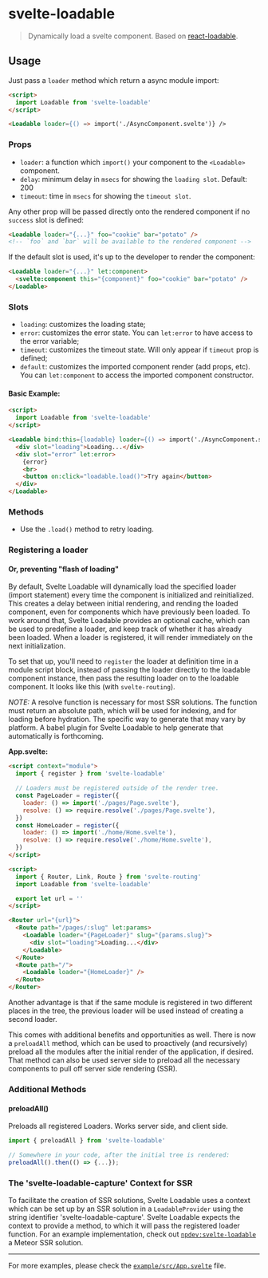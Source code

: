 # svelte-loadable

> Dynamically load a svelte component. Based on [react-loadable](https://github.com/jamiebuilds/react-loadable).

## Usage

Just pass a `loader` method which return a async module import:

```html
<script>
  import Loadable from 'svelte-loadable'
</script>

<Loadable loader={() => import('./AsyncComponent.svelte')} />
```

### Props

- `loader`: a function which `import()` your component to the `<Loadable>` component.
- `delay`: minimum delay in `msecs` for showing the `loading slot`. Default: 200
- `timeout`: time in `msecs` for showing the `timeout slot`.

Any other prop will be passed directly onto the rendered component if no `success` slot is defined:

```html
<Loadable loader="{...}" foo="cookie" bar="potato" />
<!-- `foo` and `bar` will be available to the rendered component -->
```

If the default slot is used, it's up to the developer to render the component:

```html
<Loadable loader="{...}" let:component>
  <svelte:component this="{component}" foo="cookie" bar="potato" />
</Loadable>
```

### Slots

- `loading`: customizes the loading state;
- `error`: customizes the error state. You can `let:error` to have access to the error variable;
- `timeout`: customizes the timeout state. Will only appear if `timeout` prop is defined;
- `default`: customizes the imported component render (add props, etc). You can `let:component` to access the imported component constructor.

#### Basic Example:

```html
<script>
  import Loadable from 'svelte-loadable'
</script>

<Loadable bind:this={loadable} loader={() => import('./AsyncComponent.svelte')}>
  <div slot="loading">Loading...</div>
  <div slot="error" let:error>
    {error}
    <br>
    <button on:click="loadable.load()">Try again</button>
  </div>
</Loadable>
```

### Methods

- Use the `.load()` method to retry loading.

### Registering a loader

#### Or, preventing "flash of loading"

By default, Svelte Loadable will dynamically load the specified loader (import statement) every time the component is initialized and reinitialized. This creates a delay between initial rendering, and rending the loaded component, even for components which have previously been loaded. To work around that, Svelte Loadable provides an optional cache, which can be used to predefine a loader, and keep track of whether it has already been loaded. When a loader is registered, it will render immediately on the next initialization.

To set that up, you'll need to `register` the loader at definition time in a module script block, instead of passing the loader directly to the loadable component instance, then pass the resulting loader on to the loadable component. It looks like this (with `svelte-routing`).

_NOTE:_ A resolve function is necessary for most SSR solutions. The function must return an absolute path, which will be used for indexing, and for loading before hydration. The specific way to generate that may vary by platform. A babel plugin for Svelte Loadable to help generate that automatically is forthcoming.

**App.svelte:**

```html
<script context="module">
  import { register } from 'svelte-loadable'

  // Loaders must be registered outside of the render tree.
  const PageLoader = register({
    loader: () => import('./pages/Page.svelte'),
    resolve: () => require.resolve('./pages/Page.svelte'),
  })
  const HomeLoader = register({
    loader: () => import('./home/Home.svelte'),
    resolve: () => require.resolve('./home/Home.svelte'),
  })
</script>

<script>
  import { Router, Link, Route } from 'svelte-routing'
  import Loadable from 'svelte-loadable'

  export let url = ''
</script>

<Router url="{url}">
  <Route path="/pages/:slug" let:params>
    <Loadable loader="{PageLoader}" slug="{params.slug}">
      <div slot="loading">Loading...</div>
    </Loadable>
  </Route>
  <Route path="/">
    <Loadable loader="{HomeLoader}" />
  </Route>
</Router>
```

Another advantage is that if the same module is registered in two different places in the tree, the previous loader will be used instead of creating a second loader.

This comes with additional benefits and opportunities as well. There is now a `preloadAll` method, which can be used to proactively (and recursively) preload all the modules after the initial render of the application, if desired. That method can also be used server side to preload all the necessary components to pull off server side rendering (SSR).

### Additional Methods

#### preloadAll()

Preloads all registered Loaders. Works server side, and client side.

```js
import { preloadAll } from 'svelte-loadable'

// Somewhere in your code, after the initial tree is rendered:
preloadAll().then(() => {...});
```

### The 'svelte-loadable-capture' Context for SSR

To facilitate the creation of SSR solutions, Svelte Loadable uses a context which can be set up by an SSR solution in a `LoadableProvider` using the string identifier 'svelte-loadable-capture'. Svelte Loadable expects the context to provide a method, to which it will pass the registered loader function. For an example implementation, check out [`npdev:svelte-loadable`](https://github.com/CaptainN/npdev-svelte-loadable) a Meteor SSR solution.

---

For more examples, please check the [`example/src/App.svelte`](https://github.com/kaisermann/svelte-loadable/blob/master/example/src/App.svelte) file.
